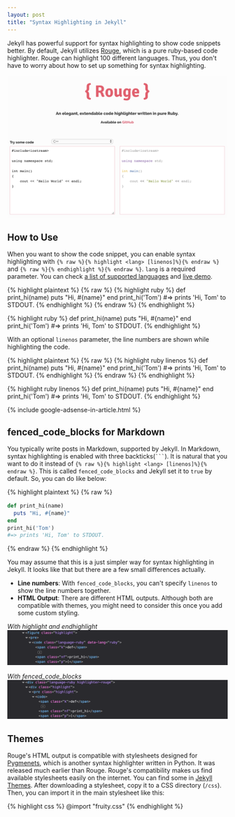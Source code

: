```yaml
---
layout: post
title: "Syntax Highlighting in Jekyll"
---
```


Jekyll has powerful support for syntax highlighting to show code snippets better. By default, Jekyll utilizes [Rouge](http://rouge.jneen.net/), which is a pure ruby-based code highlighter. Rouge can highlight 100 different languages. Thus, you don't have to worry about how to set up something for syntax highlighting.

![Rouge](/images/2019/01-15/rouge.png)

## How to Use
When you want to show the code snippet, you can enable syntax highlighting with `{% raw %}{% highlight <lang> [linenos]%}{% endraw %}` and `{% raw %}{% endhighlight %}{% endraw %}`. `lang` is a required parameter. You can check [a list of supported languages](https://github.com/jneen/rouge/wiki/List-of-supported-languages-and-lexers) and [live demo](http://rouge.jneen.net/).

{% highlight plaintext %}
{% raw %}
{% highlight ruby %}
def print_hi(name)
  puts "Hi, #{name}"
end
print_hi('Tom')
#=> prints 'Hi, Tom' to STDOUT.
{% endhighlight %}
{% endraw %}
{% endhighlight %}


{% highlight ruby %}
def print_hi(name)
  puts "Hi, #{name}"
end
print_hi('Tom')
#=> prints 'Hi, Tom' to STDOUT.
{% endhighlight %}

With an optional `linenos` parameter, the line numbers are shown while highlighting the code.

{% highlight plaintext %}
{% raw %}
{% highlight ruby linenos %}
def print_hi(name)
  puts "Hi, #{name}"
end
print_hi('Tom')
#=> prints 'Hi, Tom' to STDOUT.
{% endhighlight %}
{% endraw %}
{% endhighlight %}

{% highlight ruby linenos %}
def print_hi(name)
  puts "Hi, #{name}"
end
print_hi('Tom')
#=> prints 'Hi, Tom' to STDOUT.
{% endhighlight %}

{% include google-adsense-in-article.html %}

## fenced_code_blocks for Markdown

You typically write posts in Markdown, supported by Jekyll. In Markdown, syntax highlighting is enabled with three backticks(<code class="highlighter-rouge">&#96;&#96;&#96;</code>). It is natural that you want to do it instead of `{% raw %}{% highlight <lang> [linenos]%}{% endraw %}`. This is called `fenced_code_blocks` and Jekyll set it to `true` by default. So, you can do like below:


{% highlight plaintext %}
{% raw %}
```ruby
def print_hi(name)
  puts "Hi, #{name}"
end
print_hi('Tom')
#=> prints 'Hi, Tom' to STDOUT.
```
{% endraw %}
{% endhighlight %}

You may assume that this is a just simpler way for syntax highlighting in Jekyll. It looks like that but there are a few small differences actually.

* **Line numbers**: With `fenced_code_blocks`, you can't specify `linenos` to show the line numbers together.
* **HTML Output**: There are different HTML outputs. Although both are compatible with themes, you might need to consider this once you add some custom styling.

_With highlight and endhighlight_
![highlight html](/images/2019/01-15/highlight.png)

_With fenced_code_blocks_
![fenced_code_blocks html](/images/2019/01-15/fenced_code_blocks.png)


## Themes

Rouge's HTML output is compatible with stylesheets designed for [Pygmenets](http://pygments.org/), which is another syntax highlighter written in Python. It was released much earlier than Rouge. Rouge's compatibility makes us find available stylesheets easily on the internet. You can find some in [Jekyll Themes](http://jwarby.github.io/jekyll-pygments-themes/languages/java.html). After downloading a stylesheet, copy it to a CSS directory (`/css`). Then, you can import it in the main stylesheet like this:

{% highlight css %}
@import "fruity.css"
{% endhighlight %}
